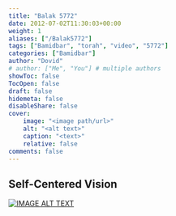 ```yaml
---
title: "Balak 5772"
date: 2012-07-02T11:30:03+00:00
weight: 1
aliases: ["/Balak5772"]
tags: ["Bamidbar", "torah", "video", "5772"]
categories: ["Bamidbar"]
author: "Dovid"
# author: ["Me", "You"] # multiple authors
showToc: false
TocOpen: false
draft: false
hidemeta: false
disableShare: false
cover:
    image: "<image path/url>"
    alt: "<alt text>"
    caption: "<text>"
    relative: false
comments: false
---
```

 ## Self-Centered Vision
 [![IMAGE ALT TEXT](http://img.youtube.com/vi/CHgn_OXTRLk/0.jpg)](http://www.youtube.com/watch?v=CHgn_OXTRLk "Video Title")
